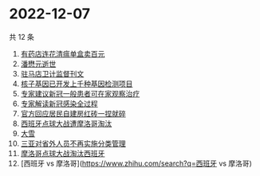 # 2022-12-07

共 12 条

<!-- BEGIN ZHIHUSEARCH -->
<!-- 最后更新时间 Wed Dec 07 2022 13:06:54 GMT+0800 (China Standard Time) -->
1. [有药店连花清瘟单盒卖百元](https://www.zhihu.com/search?q=有药店连花清瘟单盒卖百元)
1. [潘懋元逝世](https://www.zhihu.com/search?q=潘懋元逝世)
1. [驻马店卫计监督刊文](https://www.zhihu.com/search?q=驻马店卫计监督刊文)
1. [核子基因已开发上千种基因检测项目](https://www.zhihu.com/search?q=核子基因已开发上千种基因检测项目)
1. [专家建议新冠一般患者可在家观察治疗](https://www.zhihu.com/search?q=专家建议新冠一般患者可在家观察治疗)
1. [专家解读新冠感染全过程](https://www.zhihu.com/search?q=专家解读新冠感染全过程)
1. [官方回应居民自建房红砖一捏就碎](https://www.zhihu.com/search?q=官方回应居民自建房红砖一捏就碎)
1. [西班牙点球大战遭摩洛哥淘汰](https://www.zhihu.com/search?q=西班牙点球大战遭摩洛哥淘汰)
1. [大雪](https://www.zhihu.com/search?q=大雪)
1. [三亚对省外人员不再实施分类管理](https://www.zhihu.com/search?q=三亚对省外人员不再实施分类管理)
1. [摩洛哥点球大战淘汰西班牙](https://www.zhihu.com/search?q=摩洛哥点球大战淘汰西班牙)
1. [西班牙 vs 摩洛哥](https://www.zhihu.com/search?q=西班牙 vs 摩洛哥)
<!-- END ZHIHUSEARCH -->

